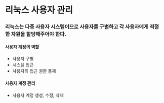 리눅스 사용자 관리
==================

### 리눅스는 다중 사용자 시스템이므로 사용자를 구별하고 각 사용자에게 적절한 자원을 할당해주어야 한다.

#### 사용자 계정의 역할

- 사용자 구별
- 시스템 접근
- 사용자의 접근 권한 통제

#### 사용자 계정 관리 

- 사용자 계정 생성, 수정, 삭제
